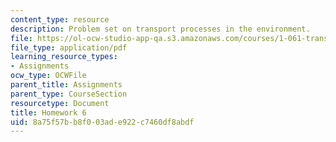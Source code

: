 ```yaml
---
content_type: resource
description: Problem set on transport processes in the environment.
file: https://ol-ocw-studio-app-qa.s3.amazonaws.com/courses/1-061-transport-processes-in-the-environment-fall-2008/8a75f57bb8f003ade922c7460df8abdf_f02homework6.pdf
file_type: application/pdf
learning_resource_types:
- Assignments
ocw_type: OCWFile
parent_title: Assignments
parent_type: CourseSection
resourcetype: Document
title: Homework 6
uid: 8a75f57b-b8f0-03ad-e922-c7460df8abdf
---
```

